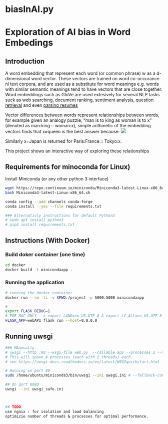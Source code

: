 # biasInAI.py
# Exploration of AI bias in Word Embedings

## Introduction

A word embedding that represent each word (or common phrase) w as a d-dimensional word vector. These vectors are trained on word co-occurance ni text corpora, and are used as a substitute for word meanings e.g. words with similar semantic meanings tend to have vectors that are close together. Word embeddings such as GloVe are used extesively for several NLP tasks suck as web searching, document ranking, sentiment analysis, [question retrieval] and even [parsing resumes]

Vector differences between words represent relationships between words, for example given an analogy puzzle, “man is to king as woman is to x” (denoted as man:king :: woman:x), simple arithmetic of the embedding vectors finds that x=queen is the best answer because:
<img src="https://latex.codecogs.com/svg.latex?\overrightarrow{man}-\overrightarrow{woman}=\overrightarrow{king}-\overrightarrow{queen}">

Similarly x=Japan is returned for Paris:France :: Tokyo:x. 

This project shows an interactive way of exploring these relationships

[parsing resumes]: https://lenabayeva.files.wordpress.com/2015/03/snn-textkernelposter-2015.pdf
[question retrieval]: https://arxiv.org/abs/1512.05726


## Requirements for minoconda for Linux)

Install Miniconda (or any other python 3 interface)

```bash
wget https://repo.continuum.io/miniconda/Miniconda3-latest-Linux-x86_64.sh
bash Miniconda3-latest-Linux-x86_64.sh

conda config --add channels conda-forge
conda install --yes --file requirements.txt 

### Alternativly instructions for default Python3
# sudo apt install python3
# pip3 install requirements.txt 

```

## Instructions (With Docker)



### Build doker container (one time)
```bash
cd docker
docker build -t minicondaapp .
```

### Running the application

```bash
# running the docker container
docker run --rm -ti -v $PWD:/project -p 5000:5000 minicondaapp

# 
export FLASK_DEBUG=1
# FOR MAC ONLY --> export LANG=en_US.UTF-8 & export LC_ALL=en_US.UTF-8
FLASK_APP=webAPI flask run --host=0.0.0.0
```


## Running uwsgi

```bash
### MAnnually
# uwsgi --http :80 --wsgi-file web.py  --callable app --processes 2 --threads 2
# This will spawn 4 processes (each with 2 threads) each.
# see https://uwsgi-docs.readthedocs.io/en/latest/WSGIquickstart.html

# Running on port 80
sudo /home/ubuntu/miniconda3/bin/uwsgi --ini uwsgi.ini # --fallback-config uwsgi_safe.ini 

## On port 8080
uwsgi --ini uwsgi_safe.ini 



## TODO:
use ngnix : for isolation and load balancing
optimizie number of threads & processes for optimal performance.

